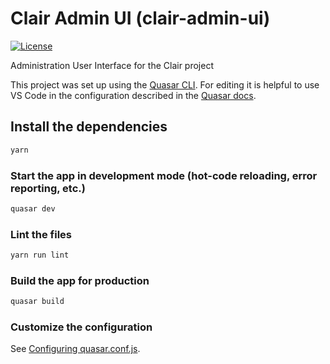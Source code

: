 # Clair Admin UI (clair-admin-ui)

[![License][license-image]][license-url]

Administration User Interface for the Clair project

This project was set up using the [Quasar CLI](https://quasar.dev/start/quasar-cli). For editing it is helpful to use VS Code in the configuration described in the [Quasar docs](https://quasar.dev/start/vs-code-configuration).

## Install the dependencies

```bash
yarn
```

### Start the app in development mode (hot-code reloading, error reporting, etc.)

```bash
quasar dev
```

### Lint the files

```bash
yarn run lint
```

### Build the app for production

```bash
quasar build
```

### Customize the configuration

See [Configuring quasar.conf.js](https://quasar.dev/quasar-cli/quasar-conf-js).

[license-url]: https://github.com/clairberlin/clair-admin-ui/blob/master/LICENSE
[license-image]: https://img.shields.io/badge/license-MIT-blue.svg?style=flat
